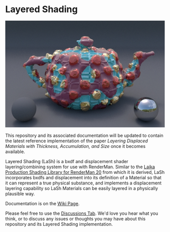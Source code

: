 # Layered Shading

![LashLayers](https://github.com/LaikaStudios/LaSh/blob/main/images/LashLayers.jpg)

This repository and its associated documentation will be updated to contain the latest reference implementation of the paper *Layering Displaced Materials with Thickness, Accumulation, and Size* once it becomes available.

Layered Shading (LaSh) is a bxdf and displacement shader layering/combining system for use with RenderMan. Similar to the <a href="https://github.com/LaikaStudios/shading-library/wiki/prman_20.Home">Laika Production Shading Library for RenderMan 20</a> from which it is derived, LaSh incorporates bxdfs and displacement into its definition of a Material so that it can represent a true physical substance, and implements a displacement layering capability so LaSh Materials can be easily layered in a physically plausible way.

Documentation is on the [Wiki Page](https://github.com/LaikaStudios/LaSh/wiki/Home).

Please feel free to use the [Discussions Tab](https://github.com/LaikaStudios/LaSh/discussions).
We'd love you hear what you think, or to discuss any issues or thoughts you may have about this repository and its Layered Shading implementation.
